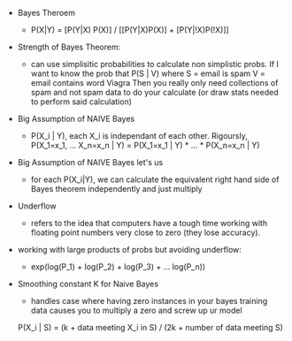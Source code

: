 * Bayes Theroem
    - P(X|Y) = [P(Y|X) P(X)] / [[P(Y|X)P(X)] + [P(Y|!X)P(!X)]]

* Strength of Bayes Theorem:

    - can use simplisitic probabilities to calculate non simplistic probs.
    If I want to know the prob that P(S | V) where
        S = email is spam
        V = email contains word Viagra
    Then you really only need collections of spam and not spam data to do your
    calculate (or draw stats needed to perform said calculation)

* Big Assumption of NAIVE Bayes

    - P(X_i | Y), each X_i is independant of each other. Rigoursly,
    P(X_1=x_1, ... X_n=x_n | Y) = P(X_1=x_1 | Y) * ... * P(X_n=x_n | Y)

* Big Assumption of NAIVE Bayes let's us

    - for each P(X_i|Y), we can calculate the equivalent right hand side of Bayes theorem independently and just multiply

* Underflow

    - refers to the idea that computers have a tough time working with floating point numbers very close to zero (they lose accuracy).

* working with large products of probs but avoiding underflow:

    - exp(log(P_1) + log(P_2) + log(P_3) + ... log(P_n))

* Smoothing constant K for Naive Bayes

    - handles case where having zero instances in your bayes training data causes you to multiply a zero and screw up ur model

    P(X_i | S) = (k + data meeting X_i in S) / (2k + number of data meeting S)

<!-- ON PAGE 239 -->
